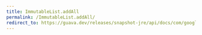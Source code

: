 ```yaml
---
title: ImmutableList.addAll
permalink: /ImmutableList.addAll/
redirect_to: https://guava.dev/releases/snapshot-jre/api/docs/com/google/common/collect/ImmutableList.html#addAll-int-java.util.Collection-
---
```

